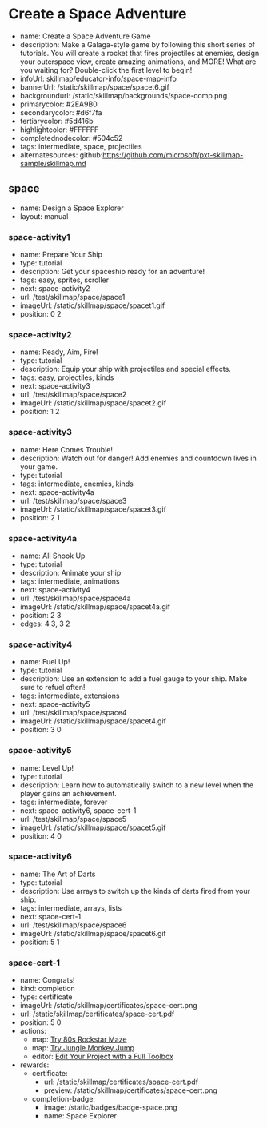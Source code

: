 # Create a Space Adventure
* name: Create a Space Adventure Game
* description: Make a Galaga-style game by following this short series of tutorials. You will create a rocket that fires projectiles at enemies, design your outerspace view, create amazing animations, and MORE!  What are you waiting for?  Double-click the first level to begin!
* infoUrl: skillmap/educator-info/space-map-info
* bannerUrl: /static/skillmap/space/spacet6.gif
* backgroundurl: /static/skillmap/backgrounds/space-comp.png
* primarycolor: #2EA9B0
* secondarycolor: #d6f7fa
* tertiarycolor: #5d416b
* highlightcolor: #FFFFFF
* completednodecolor: #504c52
* tags: intermediate, space, projectiles
* alternatesources: github:https://github.com/microsoft/pxt-skillmap-sample/skillmap.md


## space
* name: Design a Space Explorer
* layout: manual

### space-activity1
* name: Prepare Your Ship
* type: tutorial
* description: Get your spaceship ready for an adventure!
* tags: easy, sprites, scroller
* next: space-activity2
* url: /test/skillmap/space/space1
* imageUrl: /static/skillmap/space/spacet1.gif
* position: 0 2

### space-activity2
* name: Ready, Aim, Fire!
* type: tutorial
* description: Equip your ship with projectiles and special effects.
* tags: easy, projectiles, kinds
* next: space-activity3
* url: /test/skillmap/space/space2
* imageUrl: /static/skillmap/space/spacet2.gif
* position: 1 2

### space-activity3
* name: Here Comes Trouble!
* description: Watch out for danger! Add enemies and countdown lives in your game.
* type: tutorial
* tags: intermediate, enemies, kinds
* next: space-activity4a
* url: /test/skillmap/space/space3
* imageUrl: /static/skillmap/space/spacet3.gif
* position: 2 1

### space-activity4a
* name: All Shook Up
* type: tutorial
* description: Animate your ship
* tags: intermediate, animations
* next: space-activity4
* url: /test/skillmap/space/space4a
* imageUrl: /static/skillmap/space/spacet4a.gif
* position: 2 3
* edges: 4 3, 3 2

### space-activity4
* name: Fuel Up!
* type: tutorial
* description: Use an extension to add a fuel gauge to your ship. Make sure to refuel often!
* tags: intermediate, extensions
* next: space-activity5
* url: /test/skillmap/space/space4
* imageUrl: /static/skillmap/space/spacet4.gif
* position: 3 0


### space-activity5
* name: Level Up!
* type: tutorial
* description: Learn how to automatically switch to a new level when the player gains an achievement.
* tags: intermediate, forever
* next: space-activity6, space-cert-1
* url: /test/skillmap/space/space5
* imageUrl: /static/skillmap/space/spacet5.gif
* position: 4 0

### space-activity6
* name: The Art of Darts
* type: tutorial
* description: Use arrays to switch up the kinds of darts fired from your ship.
* tags: intermediate, arrays, lists
* next: space-cert-1
* url: /test/skillmap/space/space6
* imageUrl: /static/skillmap/space/spacet6.gif
* position: 5 1

### space-cert-1
* name: Congrats!
* kind: completion
* type: certificate
* imageUrl: /static/skillmap/certificates/space-cert.png
* url: /static/skillmap/certificates/space-cert.pdf
* position: 5 0
* actions:
    * map: [Try 80s Rockstar Maze](/skillmap/rockstar)
    * map: [Try Jungle Monkey Jump](/skillmap/jungle)
    * editor: [Edit Your Project with a Full Toolbox](/)
* rewards:
    * certificate:
        * url: /static/skillmap/certificates/space-cert.pdf
        * preview:  /static/skillmap/certificates/space-cert.png
    * completion-badge:
        * image: /static/badges/badge-space.png
        * name: Space Explorer